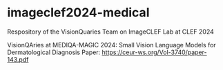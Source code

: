 # imageclef2024-medical
Respository of the VisionQuaries Team on ImageCLEF Lab at CLEF 2024

VisionQAries at MEDIQA-MAGIC 2024: Small Vision Language Models for Dermatological Diagnosis
Paper: https://ceur-ws.org/Vol-3740/paper-143.pdf
